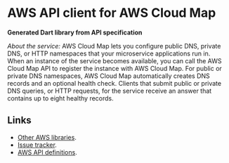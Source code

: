 # AWS API client for AWS Cloud Map

**Generated Dart library from API specification**

*About the service:*
AWS Cloud Map lets you configure public DNS, private DNS, or HTTP namespaces
that your microservice applications run in. When an instance of the service
becomes available, you can call the AWS Cloud Map API to register the
instance with AWS Cloud Map. For public or private DNS namespaces, AWS Cloud
Map automatically creates DNS records and an optional health check. Clients
that submit public or private DNS queries, or HTTP requests, for the service
receive an answer that contains up to eight healthy records.

## Links

- [Other AWS libraries](https://github.com/agilord/aws_client/tree/master/generated).
- [Issue tracker](https://github.com/agilord/aws_client/issues).
- [AWS API definitions](https://github.com/aws/aws-sdk-js/tree/master/apis).
